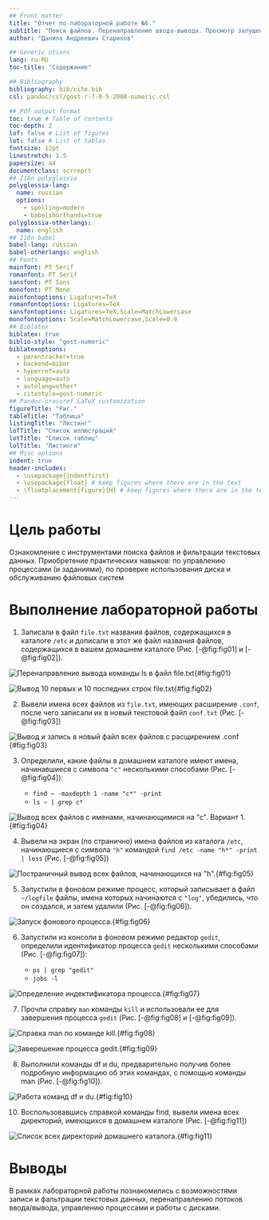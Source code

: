 ```yaml
---
## Front matter
title: "Отчет по лабораторной работе №6."
subtitle: "Поиск файлов. Перенаправление ввода-вывода. Просмотр запущенных процессов"
author: "Данила Андреевич Стариков"

## Generic otions
lang: ru-RU
toc-title: "Содержание"

## Bibliography
bibliography: bib/cite.bib
csl: pandoc/csl/gost-r-7-0-5-2008-numeric.csl

## Pdf output format
toc: true # Table of contents
toc-depth: 2
lof: false # List of figures
lot: false # List of tables
fontsize: 12pt
linestretch: 1.5
papersize: a4
documentclass: scrreprt
## I18n polyglossia
polyglossia-lang:
  name: russian
  options:
	- spelling=modern
	- babelshorthands=true
polyglossia-otherlangs:
  name: english
## I18n babel
babel-lang: russian
babel-otherlangs: english
## Fonts
mainfont: PT Serif
romanfont: PT Serif
sansfont: PT Sans
monofont: PT Mono
mainfontoptions: Ligatures=TeX
romanfontoptions: Ligatures=TeX
sansfontoptions: Ligatures=TeX,Scale=MatchLowercase
monofontoptions: Scale=MatchLowercase,Scale=0.9
## Biblatex
biblatex: true
biblio-style: "gost-numeric"
biblatexoptions:
  - parentracker=true
  - backend=biber
  - hyperref=auto
  - language=auto
  - autolang=other*
  - citestyle=gost-numeric
## Pandoc-crossref LaTeX customization
figureTitle: "Рис."
tableTitle: "Таблица"
listingTitle: "Листинг"
lofTitle: "Список иллюстраций"
lotTitle: "Список таблиц"
lolTitle: "Листинги"
## Misc options
indent: true
header-includes:
  - \usepackage{indentfirst}
  - \usepackage{float} # keep figures where there are in the text
  - \floatplacement{figure}{H} # keep figures where there are in the text
---
```


# Цель работы

Ознакомление с инструментами поиска файлов и фильтрации текстовых данных. Приобретение практических навыков: по управлению процессами (и заданиями), по проверке использования диска и обслуживанию файловых систем

# Выполнение лабораторной работы

1. Записали в файл `file.txt` названия файлов, содержащихся в каталоге `/etc` и дописали в этот же файл названия файлов, содержащихся в вашем домашнем каталоге (Рис. [-@fig:fig01] и [-@fig:fig02]).

![Перенаправление вывода команды ls в файл file.txt](image/image01.png){#fig:fig01}

![Вывод 10 первых и 10 последних строк file.txt](image/image02.png){#fig:fig02}

2. Вывели имена всех файлов из `file.txt`, имеющих расширение `.conf`, после чего записали их в новый текстовой файл `conf.txt` (Рис. [-@fig:fig03])

![Вывод и запись в новый файл всех файлов с расщирением .conf](image/image03.png){#fig:fig03}


3. Определили, какие файлы в  домашнем каталоге имеют имена, начинавшиеся с символа `"c"` несколькими способами  (Рис. [-@fig:fig04]):
    
    * `find ~ -maxdepth 1 -name "c*" -print`
    * `ls ~ | grep c*`

![Вывод всех файлов с именами, начинающимися на "с". Вариант 1.](image/image04.png){#fig:fig04}
    
4. Вывели на экран (по странично) имена файлов из каталога `/etc`, начинающиеся с символа `"h"` командой `find /etc -name "h*" -print | less` (Рис. [-@fig:fig05])

![Постраничный вывод всех файлов, начинающихся на "h".](image/image05.png){#fig:fig05}

5. Запустили в фоновом режиме процесс, который записывает в файл `~/logfile` файлы, имена которых начинаются с `"log"`, убедились, что он создался, и затем удалили (Рис. [-@fig:fig06]).

![Запуск фонового процесса.](image/image06.png){#fig:fig06}

6. Запустили из консоли в фоновом режиме редактор `gedit`, определили идентификатор процесса `gedit` несколькими способами (Рис. [-@fig:fig07]):
    
    * `ps | grep "gedit"`
    * `jobs -l`
    
![Определение индектификатора процесса.](image/image07.png){#fig:fig07}
    
7. Прочли справку `man` команды `kill` и использовали ее для завершения процесса `gedit` (Рис. [-@fig:fig08] и [-@fig:fig09]).

![Справка man по команде kill.](image/image08.png){#fig:fig08}

![Заверешение процесса gedit.](image/image09.png){#fig:fig09}

8. Выполнили команды df и du, предварительно получив более подробную информацию об этих командах, с помощью команды man (Рис. [-@fig:fig10]).

![Работа команд df и du.](image/image10.png){#fig:fig10}

10. Воспользовавшись справкой команды find, вывели имена всех директорий, имеющихся в домашнем каталоге (Рис. [-@fig:fig11])

![Список всех директорий домашнего каталога.](image/image11.png){#fig:fig11}

# Выводы

В рамках лабораторной работы познакомились с возможностями записи и фальтрации текстовых данных, перенаправлению потоков ввода/вывода, управлению процессами и работы с дисками.
